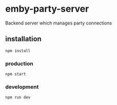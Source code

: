 # emby-party-server

Backend server which manages party connections 

## installation
    npm install
    
### production
    npm start
    
### development 
    npm run dev
  
